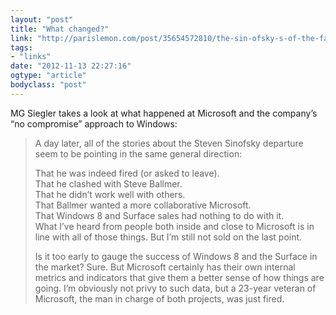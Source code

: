 ```yaml
---
layout: "post"
title: "What changed?"
link: "http://parislemon.com/post/35654572810/the-sin-ofsky-s-of-the-father"
tags: 
- "links"
date: "2012-11-13 22:27:16"
ogtype: "article"
bodyclass: "post"
---
```


MG Siegler takes a look at what happened at Microsoft and the company’s “no compromise” approach to Windows:

> A day later, all of the stories about the Steven Sinofsky departure seem to be pointing in the same general direction:
> 
> That he was indeed fired (or asked to leave).  
>  That he clashed with Steve Ballmer.  
>  That he didn’t work well with others.  
>  That Ballmer wanted a more collaborative Microsoft.  
>  That Windows 8 and Surface sales had nothing to do with it.  
>  What I’ve heard from people both inside and close to Microsoft is in line with all of those things. But I’m still not sold on the last point.
> 
> Is it too early to gauge the success of Windows 8 and the Surface in the market? Sure. But Microsoft certainly has their own internal metrics and indicators that give them a better sense of how things are going. I’m obviously not privy to such data, but a 23-year veteran of Microsoft, the man in charge of both projects, was just fired.